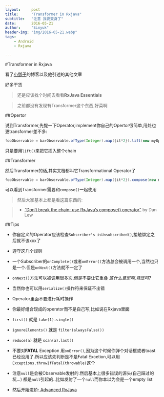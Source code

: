 ```yaml
---
layout:     post
title:      "Transformer in Rxjava"
subtitle:   "注意 我要变身了"
date:       2016-05-21
author:     "Sinyuk"
header-img: "img/2016-05-21.webp"
tags:
    - Android
    - Rxjava

---
```


#Transformer in Rxjava

看了[小鄧子](http://www.jianshu.com/users/df40282480b4/latest_articles)的博客以及他引述的其他文章

好多干货

> 还是应该找个时间去看看**RxJava Essentials**


> 之前都没有发现有Transformer这个东西,好菜啊



##Opertor

说到Transformer,先提一下Operator,implement你自己的Opertor很简单,用处也更transformer差不多:

```java
fooObservable = barObservable.ofType(Integer).map({it*2}).lift(new myOperator<T>()).map({"transformed by myOperator: " + it});
```

只是要用`lift()`来把它插入整个chain

##Transformer

然后Transformer的话,其实文档都叫它Transformational Operator了

```java
fooObservable = barObservable.ofType(Integer).map({it*2}).compose(new myTransformer<Integer,String>()).map({"transformed by myOperator: " + it});

```

可以看到Transformer需要和`compose()`一起使用

> 然后大家基本上都是看这篇东西的:

> - [“Don’t break the chain: use RxJava’s compose() operator”](http://blog.danlew.net/2015/03/02/dont-break-the-chain/) by Dan Lew


##Tips

-  你自定义的Operator应该检查`Subscriber's isUnsubscribed()`,接触绑定之后就不该xxx了

- 遵守这几个规则


 - 一个Subscriber的`onComplete()`或者`onError()`方法总会被调用一个,当然也只是一个.但是`onNext()`方法就不一定了


 - `onNext()`方法可以被调用很多次,但是不要让它重叠 *这什么意思啊,背压吗?*


 - 当然你也可以用`serialize()`操作符来保证不出错


- Operator里面不要进行耗时操作


- 你最好组合现成的operator而不是自己写,比如说在Rxjava里面


 - `first()` 就是 `take(1).single()`


 - `ignoreElements()` 就是 `filter(alwaysFalse())`


 - `reduce(a)` 就是 `scan(a).last()`


- 不要对**FATAL** Exception 用`onError()`,因为这个时候你弹个对话框或者toast已经没用了.所以应该先判断是不是Fatal Excetion,可以用`Exceptions.throwIfFatal(throwable)`这个


- 注意`null`是会被Observable发射的.然后基本上很多错误的源头(自己踩过的坑...)
 都是`null`引起的..比如发射了一个`null`而你本以为会是一个empty list


- 然后开始进阶:[ Advanced RxJava](http://akarnokd.blogspot.hu/)
